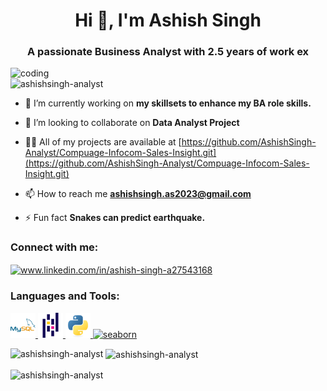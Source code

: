 <h1 align="center">Hi 👋, I'm Ashish Singh</h1>
<h3 align="center">A passionate Business Analyst with 2.5 years of work ex</h3>

<img align="left" alt="coding" width="400" src="https://img.freepik.com/free-vector/hacker-operating-laptop-cartoon-icon-illustration-technology-icon-concept-isolated-flat-cartoon-style_138676-2387.jpg?size=626&ext=jpg&ga=GA1.1.1809769356.1710675936&semt=ais">

<p align="left"> <img src="https://komarev.com/ghpvc/?username=ashishsingh-analyst&label=Profile%20views&color=0e75b6&style=flat" alt="ashishsingh-analyst" /> </p>

- 🔭 I’m currently working on **my skillsets to enhance my BA role skills.**

- 👯 I’m looking to collaborate on **Data Analyst Project**

- 👨‍💻 All of my projects are available at [https://github.com/AshishSingh-Analyst/Compuage-Infocom-Sales-Insight.git](https://github.com/AshishSingh-Analyst/Compuage-Infocom-Sales-Insight.git)

- 📫 How to reach me **ashishsingh.as2023@gmail.com**

- ⚡ Fun fact **Snakes can predict earthquake.**

<h3 align="left">Connect with me:</h3>
<p align="left">
<a href="https://linkedin.com/in/www.linkedin.com/in/ashish-singh-a27543168" target="blank"><img align="center" src="https://raw.githubusercontent.com/rahuldkjain/github-profile-readme-generator/master/src/images/icons/Social/linked-in-alt.svg" alt="www.linkedin.com/in/ashish-singh-a27543168" height="30" width="40" /></a>
</p>

<h3 align="left">Languages and Tools:</h3>
<p align="left"> <a href="https://www.mysql.com/" target="_blank" rel="noreferrer"> <img src="https://raw.githubusercontent.com/devicons/devicon/master/icons/mysql/mysql-original-wordmark.svg" alt="mysql" width="40" height="40"/> </a> <a href="https://pandas.pydata.org/" target="_blank" rel="noreferrer"> <img src="https://raw.githubusercontent.com/devicons/devicon/2ae2a900d2f041da66e950e4d48052658d850630/icons/pandas/pandas-original.svg" alt="pandas" width="40" height="40"/> </a> <a href="https://www.python.org" target="_blank" rel="noreferrer"> <img src="https://raw.githubusercontent.com/devicons/devicon/master/icons/python/python-original.svg" alt="python" width="40" height="40"/> </a> <a href="https://seaborn.pydata.org/" target="_blank" rel="noreferrer"> <img src="https://seaborn.pydata.org/_images/logo-mark-lightbg.svg" alt="seaborn" width="40" height="40"/> </a> </p>

<p><img align="left" src="https://github-readme-stats.vercel.app/api/top-langs?username=ashishsingh-analyst&show_icons=true&locale=en&layout=compact" alt="ashishsingh-analyst" /></p>

<p>&nbsp;<img align="center" src="https://github-readme-stats.vercel.app/api?username=ashishsingh-analyst&show_icons=true&locale=en" alt="ashishsingh-analyst" /></p>

<p><img align="center" src="https://github-readme-streak-stats.herokuapp.com/?user=ashishsingh-analyst&" alt="ashishsingh-analyst" /></p>
